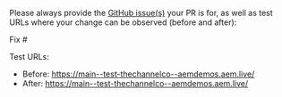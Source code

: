 Please always provide the [GitHub issue(s)](../issues) your PR is for, as well as test URLs where your change can be observed (before and after):

Fix #<gh-issue-id>

Test URLs:
- Before: https://main--test-thechannelco--aemdemos.aem.live/
- After: https://main--test-thechannelco--aemdemos.aem.live/
